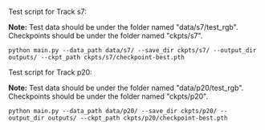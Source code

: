 Test script for Track s7:

**Note:** Test data should be under the folder named "data/s7/test_rgb". Checkpoints should be under the folder named "ckpts/s7". 

```
python main.py --data_path data/s7/ --save_dir ckpts/s7/ --output_dir outputs/ --ckpt_path ckpts/s7/checkpoint-best.pth
```


Test script for Track p20:

**Note:** Test data should be under the folder named "data/p20/test_rgb". Checkpoints should be under the folder named "ckpts/p20". 

```
python main.py --data_path data/p20/ --save_dir ckpts/p20/ --output_dir outputs/ --ckpt_path ckpts/p20/checkpoint-best.pth
```